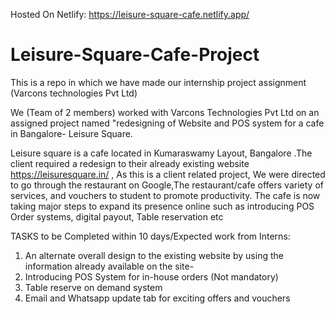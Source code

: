 Hosted On Netlify: https://leisure-square-cafe.netlify.app/
# Leisure-Square-Cafe-Project

This is a repo in which we have made our internship project assignment (Varcons technologies Pvt Ltd)

We (Team of 2 members) worked with Varcons Technologies Pvt Ltd on an assigned project named "redesigning of Website and POS system for a cafe in Bangalore- Leisure Square.

Leisure square is a cafe located in Kumaraswamy Layout, Bangalore .The client required a redesign to their already existing website https://leisuresquare.in/ , As this is a client related project, We were directed to go through the restaurant on Google,The restaurant/cafe offers variety of services, and vouchers to student to promote productivity. The cafe is now taking major steps to expand its presence online such as introducing POS Order systems, digital payout, Table reservation etc

TASKS to be Completed within 10 days/Expected work from Interns:
1. An alternate overall design to the existing website by using the
information already available on the site-
2. Introducing POS System for in-house orders (Not mandatory)
3. Table reserve on demand system
4. Email and Whatsapp update tab for exciting offers and vouchers

